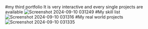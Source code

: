 #my third portfolio
It is very interactive and every single projects are available 
![Screenshot 2024-09-10 031249](https://github.com/user-attachments/assets/59437f97-070d-4be9-884e-8c8a31fd7a67)
#My skill list
![Screenshot 2024-09-10 031316](https://github.com/user-attachments/assets/06d82cf6-2421-456d-a488-9e8faf849b5e)
#My real world projects
![Screenshot 2024-09-10 031335](https://github.com/user-attachments/assets/430169fc-d92e-41e0-9096-d79959d3aa02)
